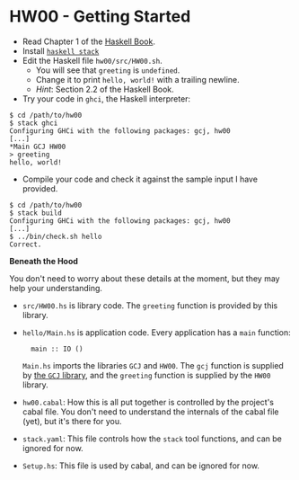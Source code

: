 # HW00 - Getting Started

* Read Chapter 1 of the [Haskell Book](haskellbook.com).
* Install [`haskell stack`](https://docs.haskellstack.org/en/stable/README/)
* Edit the Haskell file `hw00/src/HW00.sh`.
    * You will see that `greeting` is `undefined`.
    * Change it to print `hello, world!` with a trailing newline.
    * *Hint*: Section 2.2 of the Haskell Book.
* Try your code in `ghci`, the Haskell interpreter:

```
$ cd /path/to/hw00
$ stack ghci
Configuring GHCi with the following packages: gcj, hw00
[...]
*Main GCJ HW00
> greeting
hello, world!
```

* Compile your code and check it against the sample input I have provided.

```
$ cd /path/to/hw00
$ stack build
Configuring GHCi with the following packages: gcj, hw00
[...]
$ ../bin/check.sh hello
Correct.
```

**Beneath the Hood**

You don't need to worry about these details at the moment, but they may help
your understanding.

* `src/HW00.hs` is library code. The `greeting` function is provided by this library.
* `hello/Main.hs` is application code. Every application has a `main` function:

        main :: IO ()

    `Main.hs` imports the libraries `GCJ` and `HW00`. The `gcj` function is
    supplied by [the `GCJ` library](../gcj), and the `greeting` function is
    supplied by the `HW00` library.
* `hw00.cabal`: How this is all put together is controlled by the project's cabal file.
  You don't need to understand the internals of the cabal file (yet), but it's there for you.
* `stack.yaml`: This file controls how the `stack` tool functions, and can be ignored for now.
* `Setup.hs`: This file is used by cabal, and can be ignored for now.

